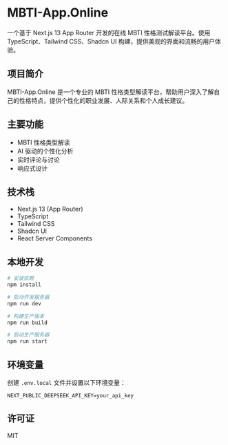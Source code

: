 # MBTI-App.Online

一个基于 Next.js 13 App Router 开发的在线 MBTI 性格测试解读平台。使用 TypeScript、Tailwind CSS、Shadcn UI 构建，提供美观的界面和流畅的用户体验。

## 项目简介

MBTI-App.Online 是一个专业的 MBTI 性格类型解读平台，帮助用户深入了解自己的性格特点，提供个性化的职业发展、人际关系和个人成长建议。

## 主要功能

- MBTI 性格类型解读
- AI 驱动的个性化分析
- 实时评论与讨论
- 响应式设计

## 技术栈

- Next.js 13 (App Router)
- TypeScript
- Tailwind CSS
- Shadcn UI
- React Server Components

## 本地开发

```bash
# 安装依赖
npm install

# 启动开发服务器
npm run dev

# 构建生产版本
npm run build

# 启动生产服务器
npm run start
```

## 环境变量

创建 `.env.local` 文件并设置以下环境变量：

```env
NEXT_PUBLIC_DEEPSEEK_API_KEY=your_api_key
```

## 许可证

MIT 